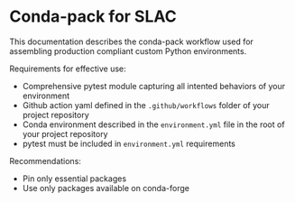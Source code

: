 # Conda-pack for SLAC

This documentation describes the conda-pack workflow used for assembling production compliant custom Python environments. 

Requirements for effective use:
- Comprehensive pytest module capturing all intented behaviors of your environment
- Github action yaml defined in the `.github/workflows` folder of your project repository
- Conda environment described in the `environment.yml` file in the root of your project repository
- pytest must be included in `environment.yml` requirements

Recommendations:
- Pin only essential packages
- Use only packages available on conda-forge
